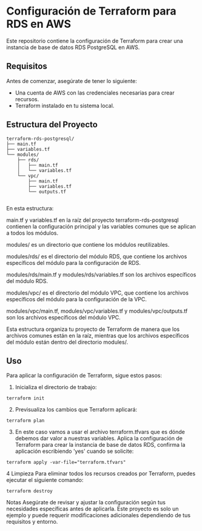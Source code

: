 # Configuración de Terraform para RDS en AWS

Este repositorio contiene la configuración de Terraform para crear una instancia de base de datos RDS PostgreSQL en AWS.

## Requisitos

Antes de comenzar, asegúrate de tener lo siguiente:

- Una cuenta de AWS con las credenciales necesarias para crear recursos.
- Terraform instalado en tu sistema local.

## Estructura del Proyecto

```
terraform-rds-postgresql/
├── main.tf
├── variables.tf
└── modules/
    ├── rds/
    │   ├── main.tf
    │   └── variables.tf
    └── vpc/
        ├── main.tf
        ├── variables.tf
        └── outputs.tf
    
```
En esta estructura:

main.tf y variables.tf en la raíz del proyecto terraform-rds-postgresql contienen la configuración principal y las variables comunes que se aplican a todos los módulos.

modules/ es un directorio que contiene los módulos reutilizables.

modules/rds/ es el directorio del módulo RDS, que contiene los archivos específicos del módulo para la configuración de RDS.

modules/rds/main.tf y modules/rds/variables.tf son los archivos específicos del módulo RDS.

modules/vpc/ es el directorio del módulo VPC, que contiene los archivos específicos del módulo para la configuración de la VPC.

modules/vpc/main.tf, modules/vpc/variables.tf y modules/vpc/outputs.tf son los archivos específicos del módulo VPC.

Esta estructura organiza tu proyecto de Terraform de manera que los archivos comunes están en la raíz, mientras que los archivos específicos del módulo están dentro del directorio modules/.



## Uso
Para aplicar la configuración de Terraform, sigue estos pasos:

1. Inicializa el directorio de trabajo:
```
terraform init
```

2. Previsualiza los cambios que Terraform aplicará:
```
terraform plan
```

3. En este caso vamos a usar el archivo terraform.tfvars que es dónde debemos dar valor a nuestras variables. Aplica la configuración de Terraform para crear la instancia de base de datos RDS, confirma la aplicación escribiendo 'yes' cuando se solicite:
```
terraform apply -var-file="terraform.tfvars"
```


4 Limpieza
Para eliminar todos los recursos creados por Terraform, puedes ejecutar el siguiente comando:
```
terraform destroy
```

Notas
Asegúrate de revisar y ajustar la configuración según tus necesidades específicas antes de aplicarla.
Este proyecto es solo un ejemplo y puede requerir modificaciones adicionales dependiendo de tus requisitos y entorno.
